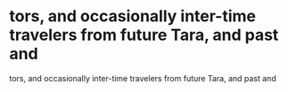 # tors, and occasionally inter-time travelers from future Tara, and past and

tors, and occasionally inter-time travelers from future Tara, and past and